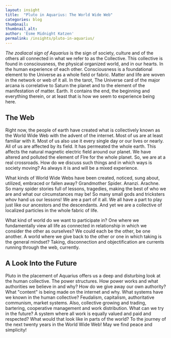 ```yaml
---
layout: insight
title:  "Pluto in Aquarius: The World Wide Web"
categories: blog
thumbnail: 
thumbnail_alt: 
author: 'Esme Midnight Katzen'
permalink: /insights/pluto-in-aquarius/
---
```

<!-- ![test.]({{site.url}}/{{site.images_path}}test.jpg){: .post-intro-img} -->

<em class="post-intro-text">The zodiacal sign of Aquarius</em> is the sign of society, culture and of the others all connected in what we refer to as the Collective. This collective is found in consciousness, the physical organized world, and in our hearts. In the human experience of each other. Consciousness is a foundational element to the Universe as a whole field or fabric. Matter and life are woven in the network or web of it all. In the tarot, The Universe card of the major arcana is correlative to Saturn the planet and to the element of the manifestation of matter. Earth. It contains the end, the beginning and everything therein, or at least that is how we seem to experience being here.

## The Web
Right now, the people of earth have created what is collectively known as the World Wide Web with the advent of the internet. Most of us are at least familiar with it. Most of us also use it every single day or our lives or nearly. All of us are affected by its field. It has permeated the whole earth. This affects the natural magnetic electric field around our planet. We have altered and polluted the element of FIre for the whole planet. So, we are at a real crossroads. How do we discuss such things and in which ways is society moving? As always it is and will be a mixed experience.

What kinds of World Wide Webs have been created, noticed, sung about, utilized, embraced or fallen away? Grandmother Spider. Ananzi. Arachne. So many spider stories full of lessons, tragedies, making the best of who we are and what our circumstances may be! So many small gods and tricksters whov hand us our lessons! We are a part of it all. We all have a part to play just like our ancestors and the descendants. And yet we are a collective of localized particles in the whole fabric of life. 

What kind of world do we want to participate in? One where we fundamentally view all life as connected in relationship in which we consider the other as ourselves? We could each be the other, be one another. A world where we give back to the other or one in which taking is the general mindset? Taking, disconnection and objectification are currents running through the web, currently. 

## A Look Into the Future
Pluto in the placement of Aquarius offers us a deep and disturbing look at the human collective. The power structures. How power works and what authorities we believe in and why? How do we give away our own authority? What "content" is being made on the internet and why. What systems have we known in the human collective? Feudalism, capitalism, authoritative communism, market systems. Also, collective growing and trading, bartering, cooperative management and work distribution. What can we try in the future? A system where all work is equally valued and paid and respected? What would that look like in parts of the world? To the journey of the next twenty years in the World Wide Web! May we find peace and simplicity! 